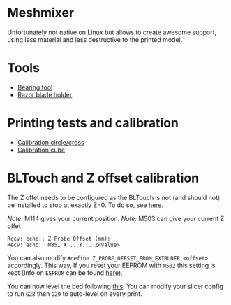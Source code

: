 # Meshmixer

Unfortunately not native on Linux but allows to create awesome support, using less material and less destructive to the printed model.

# Tools

- [Bearing tool](https://www.thingiverse.com/thing:2430285)
- [Razor blade holder](https://www.thingiverse.com/thing:2271632)

# Printing tests and calibration

- [Calibration circle/cross](https://www.thingiverse.com/thing:119302)
- [Calibration cube](https://www.thingiverse.com/thing:1278865)

# BLTouch and Z offset calibration

The Z offet needs to be configured as the BLTouch is not (and should not) be installed to stop at exactly Z=0. To do so, see [here](https://3dprinting.stackexchange.com/questions/5857/z-offset-on-autoleveling-sensor-setup).

*Note:* M114 gives your current position.
*Note:* M503 can give your current Z offet
```
Recv: echo:; Z-Probe Offset (mm):
Recv: echo:  M851 X... Y... Z<Value>
```

You can also modify `#define Z_PROBE_OFFSET_FROM_EXTRUDER <offset>` accordingly. This way, If you reset your EEPROM with `M502` this setting is kept (Info on `EEPROM` can be found [here](https://github.com/MarlinFirmware/Marlin/wiki/EEPROM)).

You can now level the bed following [this](http://marlinfw.org/docs/features/auto_bed_leveling.html). You can modify your slicer config to run `G28` then `G29` to auto-level on every print.
